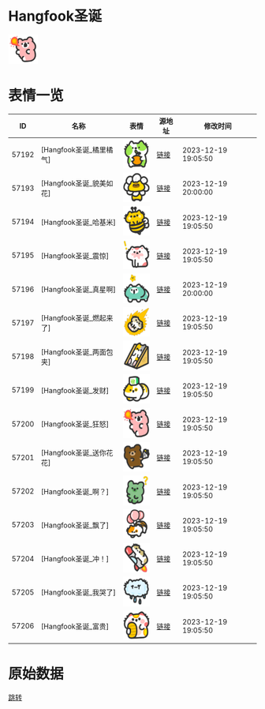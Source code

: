 # Hangfook圣诞

<img src="./cover.png" height="60" alt="cover" />

# 表情一览

|ID|名称|表情|源地址|修改时间|
|----|----|----|----|----|
|57192|[Hangfook圣诞_橘里橘气]|<img src="./pic/057192_%5BHangfook圣诞_橘里橘气%5D.png" height="60" alt="橘里橘气"/>|[链接](https://i0.hdslb.com/bfs/garb/0e82e25d655c0eb2298a2149e758f27c70d90f1a.png)|2023-12-19 19:05:50|
|57193|[Hangfook圣诞_貌美如花]|<img src="./pic/057193_%5BHangfook圣诞_貌美如花%5D.png" height="60" alt="貌美如花"/>|[链接](https://i0.hdslb.com/bfs/garb/b8e8786a432e0b37a38a9b71fcf8bc0b3df291f3.png)|2023-12-19 20:00:00|
|57194|[Hangfook圣诞_哈基米]|<img src="./pic/057194_%5BHangfook圣诞_哈基米%5D.png" height="60" alt="哈基米"/>|[链接](https://i0.hdslb.com/bfs/garb/d4495015b4ffb02575d368255c9fc8e9c82e63fd.png)|2023-12-19 19:05:50|
|57195|[Hangfook圣诞_震惊]|<img src="./pic/057195_%5BHangfook圣诞_震惊%5D.png" height="60" alt="震惊"/>|[链接](https://i0.hdslb.com/bfs/garb/d929374b9895b95013290d4bd7d0b492eee25691.png)|2023-12-19 19:05:50|
|57196|[Hangfook圣诞_真星啊]|<img src="./pic/057196_%5BHangfook圣诞_真星啊%5D.png" height="60" alt="真星啊"/>|[链接](https://i0.hdslb.com/bfs/garb/26009a5171bfdc953eac98d8cb405615b29f8abd.png)|2023-12-19 20:00:00|
|57197|[Hangfook圣诞_燃起来了]|<img src="./pic/057197_%5BHangfook圣诞_燃起来了%5D.png" height="60" alt="燃起来了"/>|[链接](https://i0.hdslb.com/bfs/garb/a16e6c24c748deb33aa1ea0cbb0588997dcea0f4.png)|2023-12-19 19:05:50|
|57198|[Hangfook圣诞_两面包夹]|<img src="./pic/057198_%5BHangfook圣诞_两面包夹%5D.png" height="60" alt="两面包夹"/>|[链接](https://i0.hdslb.com/bfs/garb/a7bb3b89900b2dfaeed3cbdba88289ed874f2145.png)|2023-12-19 19:05:50|
|57199|[Hangfook圣诞_发财]|<img src="./pic/057199_%5BHangfook圣诞_发财%5D.png" height="60" alt="发财"/>|[链接](https://i0.hdslb.com/bfs/garb/03a7fe830a2f0e8dcf5b68b30f739e61d7516f0a.png)|2023-12-19 19:05:50|
|57200|[Hangfook圣诞_狂怒]|<img src="./pic/057200_%5BHangfook圣诞_狂怒%5D.png" height="60" alt="狂怒"/>|[链接](https://i0.hdslb.com/bfs/garb/5be91aa8b51866fdc1a31ed18d0abee5af764751.png)|2023-12-19 19:05:50|
|57201|[Hangfook圣诞_送你花花]|<img src="./pic/057201_%5BHangfook圣诞_送你花花%5D.png" height="60" alt="送你花花"/>|[链接](https://i0.hdslb.com/bfs/garb/c21f9084d581b37178090469b2c22ba6dcc2e030.png)|2023-12-19 19:05:50|
|57202|[Hangfook圣诞_啊？]|<img src="./pic/057202_%5BHangfook圣诞_啊？%5D.png" height="60" alt="啊？"/>|[链接](https://i0.hdslb.com/bfs/garb/3014f62c576119c34b9cf6861e4132f74fbd4b7e.png)|2023-12-19 19:05:50|
|57203|[Hangfook圣诞_飘了]|<img src="./pic/057203_%5BHangfook圣诞_飘了%5D.png" height="60" alt="飘了"/>|[链接](https://i0.hdslb.com/bfs/garb/6640f0d2f59aba561858d54cfef1407b3551b6ae.png)|2023-12-19 19:05:50|
|57204|[Hangfook圣诞_冲！]|<img src="./pic/057204_%5BHangfook圣诞_冲！%5D.png" height="60" alt="冲！"/>|[链接](https://i0.hdslb.com/bfs/garb/d5059b7b374289d21457ecf56b0e88ef0a5aa85b.png)|2023-12-19 19:05:50|
|57205|[Hangfook圣诞_我哭了]|<img src="./pic/057205_%5BHangfook圣诞_我哭了%5D.png" height="60" alt="我哭了"/>|[链接](https://i0.hdslb.com/bfs/garb/a62e5673002b0e39eb50d73dd2fa7feda729bf50.png)|2023-12-19 19:05:50|
|57206|[Hangfook圣诞_富贵]|<img src="./pic/057206_%5BHangfook圣诞_富贵%5D.png" height="60" alt="富贵"/>|[链接](https://i0.hdslb.com/bfs/garb/d09f2d209a878225dc096f8e9c4bceb630ecbee9.png)|2023-12-19 19:05:50|

# 原始数据

[跳转](./raw.json)

